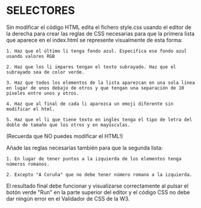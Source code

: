 # SELECTORES

Sin modificar el código HTML edita el fichero style.css usando el editor de la derecha para crear las reglas de CSS necesarias para que la primera lista que aparece en el index.html se represente visualmente de esta forma:

    1. Haz que el último li tenga fondo azul. Especifica ese fondo azul usando valores RGB

    2. Haz que los li impares tengan el texto subrayado. Haz que el subrayado sea de color verde.

    3. Haz que todos los elementos de la lista aparezcan en una sola línea en lugar de unos debajo de otros y que tengan una separación de 10 píxeles entre unos y otros.

    4. Haz que al final de cada li aparezca un emoji diferente sin modificar el html.

    5. Haz que el li que tiene texto en inglés tenga el tipo de letra del doble de tamaño que los otros y en mayúsculas.

(Recuerda que NO puedes modificar el HTML!)

Añade las reglas necesarias también para que la segunda lista:

    1. En lugar de tener puntos a la izquierda de los elementos tenga números romanos.

    2. Excepto "A Coruña" que no debe tener número romano a la izquierda.

El resultado final debe funcionar y visualizarse correctamente al pulsar el botón verde "Run" en la parte superior del editor y el código CSS no debe dar ningún error en el Validador de CSS de la W3.
